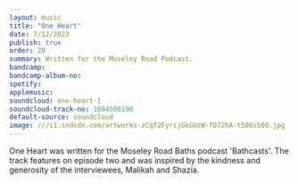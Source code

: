 ```yaml
---
layout: music
title: "One Heart"
date: 7/12/2023
publish: true
order: 20
summary: Written for the Moseley Road Podcast.
bandcamp: 
bandcamp-album-no: 
spotify:
applemusic: 
soundcloud: one-heart-1
soundcloud-track-no: 1684508190
default-source: soundcloud
image: ///i1.sndcdn.com/artworks-zCqf2FyrijGkGUzW-fD72hA-t500x500.jpg
---
```


One Heart was written for the Moseley Road Baths podcast 'Bathcasts'. The track features on episode two and was inspired by the kindness and generosity of the interviewees, Malikah and Shazia.
